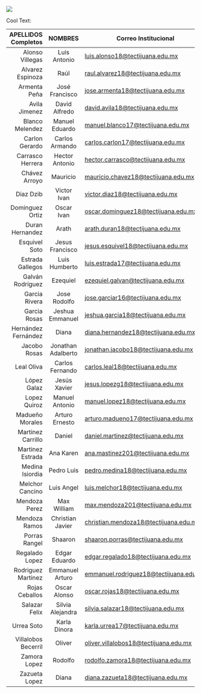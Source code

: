 ![](https://images.cooltext.com/5465227.png)


<a href="http://cooltext.com" target="_top"><img src="https://cooltext.com/images/ct_pixel.gif" width="80" height="15" alt="Cool Text: Logo and Graphics Generator" border="0" /></a>





| APELLIDOS Completos |       NOMBRES      | Correo  Institucional                  | Tipo de Computadora | Tipo de Smartphone |
|--------------------:|:------------------:|----------------------------------------|---------------------|--------------------|
|     Alonso Villegas |    Luis Antonio    | luis.alonso18@tectijuana.edu.mx        | Laptop              | Android            |
|    Alvarez Espinoza |        Raúl        | raul.alvarez18@tectijuana.edu.mx       | Laptop              | Android            |
|        Armenta Peña |   José Francisco   | jose.armenta18@tectijuana.edu.mx       | Laptop              | Android            |
|       Avila Jimenez |    David Alfredo   | david.avila18@tectijuana.edu.mx        | Desktop             | Android            |
|     Blanco Melendez |   Manuel Eduardo   | manuel.blanco17@tectijuana.edu.mx      | Laptop              | android            |
|      Carlon Gerardo |   Carlos Armando   | carlos.carlon17@tectijuana.edu.mx      | Laptop              | Android            |
|    Carrasco Herrera |   Hector Antonio   | hector.carrasco@tectijuana.edu.mx      | Laptop              | Android            |
|       Chávez Arroyo |      Mauricio      | mauricio.chavez18@tectijuana.edu.mx    | Laptop              | Android            |
|           Diaz Dzib |     Victor Ivan    | victor.diaz18@tectijuana.edu.mx        | Desktop             | Android            |
|     Dominguez Ortiz |     Oscar Ivan     | oscar.dominguez18@tectijuana.edu.mx    | Laptop              | Android            |
|     Duran Hernandez |        Arath       | arath.duran18@tectijuana.edu.mx        | Desktop             | Android            |
|      Esquivel Soto  |   Jesus Francisco  | jesus.esquivel18@tectijuana.edu.mx     | Laptop              | Android            |
|    Estrada Gallegos |    Luis Humberto   | luis.estrada17@tectijuana.edu.mx       | Laptop              | Android            |
|    Galván Rodríguez |      Ezequiel      | ezequiel.galvan@tectijuana.edu.mx      | Laptop              | Android            |
|       Garcia Rivera |    Jose Rodolfo    | jose.garciar16@tectijuana.edu.mx       | Desktop             | Android            |
|        Garcia Rosas |   Jeshua Emmanuel  | jeshua.garcia18@tectijuana.edu.mx      | Laptop              | Android            |
| Hernández Fernández |        Diana       | diana.hernandez18@tectijuana.edu.mx    | Laptop              | iPhone             |
|        Jacobo Rosas | Jonathan Adalberto | jonathan.jacobo18@tectijuana.edu.mx    | Desktop             | Android            |
|          Leal Oliva |   Carlos Fernando  | carlos.leal18@tectijuana.edu.mx        | Laptop              | No tengo           |
|         López Galaz |    Jesús Xavier    | jesus.lopezg18@tectijuana.edu.mx       | Desktop             | Android            |
|       Lopez Quiroz  |   Manuel Antonio   | manuel.lopez18@tectijuana.edu.mx       | Laptop              | iOS                |
|     Madueño Morales |   Arturo Ernesto   | arturo.madueno17@tectijuana.edu.mx     | Desktop             | Android            |
|   Martinez Carrillo |       Daniel       | daniel.martinez@tectijuana.edu.mx      | Laptop              | No tengo           |
|    Martinez Estrada |      Ana Karen     | ana.mastinez201@tectijuana.edu.mx      | Laptop              | Android            |
|    Medina Isiordia  |     Pedro Luis     | pedro.medina18@tectijuana.edu.mx       | Desktop             | Android            |
|     Melchor Cancino |      Luis Angel    | luis.melchor18@tectijuana.edu.mx       | Laptop              | Android            |
|       Mendoza Perez |     Max William    | max.mendoza201@tectijuana.edu.mx       | Laptop              | Android            |
|       Mendoza Ramos |  Christian Javier  | christian.mendoza18@tectijuana.edu.mx  | Laptop              | Android            |
|       Porras Rangel |       Shaaron      | shaaron.porras@tectijuana.edu.mx       | Laptop              | Android            |
|      Regalado Lopez |    Edgar Eduardo   | edgar.regalado18@tectijuana.edu.mx     | Laptop              | Android            |
|  Rodriguez Martinez |   Emmanuel Arturo  | emmanuel.rodriguez18@tectijuana.edu.mx | Laptop              | Android            |
|      Rojas Ceballos |    Oscar Alonso    | oscar.rojas18@tectijuana.edu.mx        | Desktop             | Android            |
|      Salazar Felix  |  Silvia Alejandra  | silvia.salazar18@tectijuana.edu.mx     | Laptop              | Android            |
|          Urrea Soto |    Karla Dinora    | karla.urrea17@tectijuana.edu.mx        | Laptop              | Android            |
| Villalobos Becerril |       Oliver       | oliver.villalobos18@tectijuana.edu.mx  | Laptop              | Android            |
|        Zamora Lopez |       Rodolfo      | rodolfo.zamora18@tectijuana.edu.mx     | Desktop             | Android            |
|       Zazueta Lopez |        Diana       | diana.zazueta18@tectijuana.edu.mx      | Laptop              | iPhone             |
